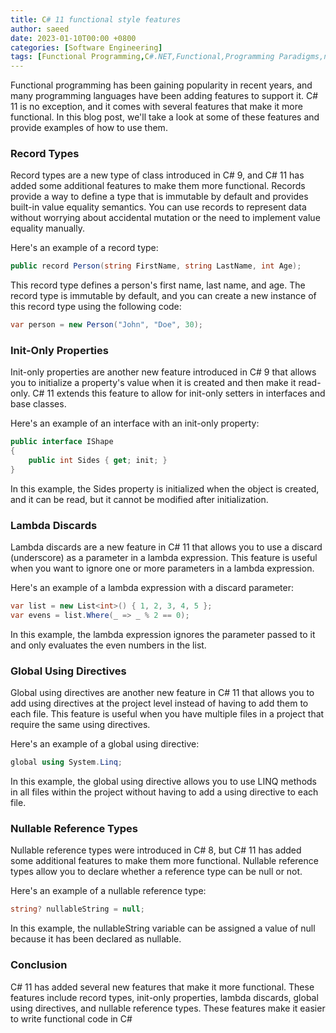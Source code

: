 ```yaml
---
title: C# 11 functional style features
author: saeed
date: 2023-01-10T00:00 +0800
categories: [Software Engineering]
tags: [Functional Programming,C#.NET,Functional,Programming Paradigms,null, nullable reference type]
---
```


Functional programming has been gaining popularity in recent years, and many programming languages have been adding features to support it. C# 11 is no exception, and it comes with several features that make it more functional. In this blog post, we'll take a look at some of these features and provide examples of how to use them.

### Record Types
Record types are a new type of class introduced in C# 9, and C# 11 has added some additional features to make them more functional. Records provide a way to define a type that is immutable by default and provides built-in value equality semantics. You can use records to represent data without worrying about accidental mutation or the need to implement value equality manually.

Here's an example of a record type:

```csharp
public record Person(string FirstName, string LastName, int Age);
```

This record type defines a person's first name, last name, and age. The record type is immutable by default, and you can create a new instance of this record type using the following code:


```csharp
var person = new Person("John", "Doe", 30);
```

### Init-Only Properties

Init-only properties are another new feature introduced in C# 9 that allows you to initialize a property's value when it is created and then make it read-only. C# 11 extends this feature to allow for init-only setters in interfaces and base classes.

Here's an example of an interface with an init-only property:

```csharp
public interface IShape
{
    public int Sides { get; init; }
}
```

In this example, the Sides property is initialized when the object is created, and it can be read, but it cannot be modified after initialization.

### Lambda Discards

Lambda discards are a new feature in C# 11 that allows you to use a discard (underscore) as a parameter in a lambda expression. This feature is useful when you want to ignore one or more parameters in a lambda expression.

Here's an example of a lambda expression with a discard parameter:

```csharp
var list = new List<int>() { 1, 2, 3, 4, 5 };
var evens = list.Where(_ => _ % 2 == 0);
```

In this example, the lambda expression ignores the parameter passed to it and only evaluates the even numbers in the list.

### Global Using Directives

Global using directives are another new feature in C# 11 that allows you to add using directives at the project level instead of having to add them to each file. This feature is useful when you have multiple files in a project that require the same using directives.

Here's an example of a global using directive:

```csharp
global using System.Linq;
```

In this example, the global using directive allows you to use LINQ methods in all files within the project without having to add a using directive to each file.

### Nullable Reference Types
Nullable reference types were introduced in C# 8, but C# 11 has added some additional features to make them more functional. Nullable reference types allow you to declare whether a reference type can be null or not.

Here's an example of a nullable reference type:

```csharp
string? nullableString = null;
```

In this example, the nullableString variable can be assigned a value of null because it has been declared as nullable.

### Conclusion

C# 11 has added several new features that make it more functional. These features include record types, init-only properties, lambda discards, global using directives, and nullable reference types. These features make it easier to write functional code in C#
